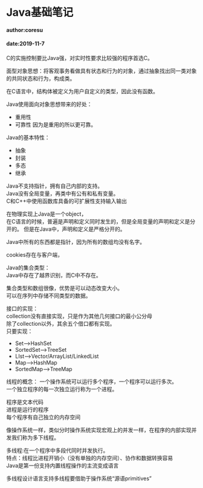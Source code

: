 # Java基础笔记   
#### author:coresu   
#### date:2019-11-7   



C的实施控制要比Java强，对实时性要求比较强的程序首选C。   

面型对象思想：将客观事务看做具有状态和行为的对象，通过抽象找出同一类对象的共同状态和行为，构成类。   

在C语言中，结构体被定义为用户自定义的类型，因此没有函数。   


Java使用面向对象思想带来的好处：   
* 重用性  
* 可靠性  因为是重用的所以更可靠。


Java的基本特性：  

* 抽象
* 封装  
* 多态  
* 继承  

Java不支持指针，拥有自己内部的支持。    
Java没有全局变量，再类中有公有和私有变量。  
C和C++中使用函数库具备的可扩展性支持输入输出    

在物理实现上Java是一个object，   
在C语言的时候，普遍是声明和定义同时发生的，但是全局变量的声明和定义是分开的。 
但是在Java中，声明和定义是严格分开的。

Java中所有的东西都是指针，因为所有的数组均没有名字。   

cookies存在与客户端，    



Java的集合类型：  
Java中存在了越界识别，而C中不存在。   

集合类型和数组很像，优势是可以动态改变大小。  
可以在序列中存储不同类型的数据。   



接口的实现：   
collection没有直接实现，只是作为其他几何接口的最小公分母  
除了collection以外，其余五个借口都有实现。   
只要实现： 
* Set-->HashSet
* SortedSet-->TreeSet
* LIst-->Vector/ArrayList/LinkedList
* Map-->HashMap
* SortedMap-->TreeMap  



线程的概念：
 一个操作系统可以运行多个程序，一个程序可以运行多次。   
 一个独立程序的每一次独立运行称为一个进程。  


程序是文本代码   
进程是运行的程序  
每个程序有自己独立的内存空间  


像操作系统一样，类似分时操作系统实现宏观上的并发一样，在程序的内部实现并发我们称为多下线程。


多线程:在一个程序中多段代同时并发执行。   
特点：线程比进程开销小（没有单独的内存空间）、协作和数据转换容易  
Java是第一份支持内置线程操作的主流变成语言   

多线程设计语言支持多线程要借助于操作系统“源语primitives”






























